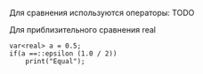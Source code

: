 Для сравнения используются операторы:
TODO

Для приблизительного сравнения real
```
var<real> a = 0.5;
if(a ==::epsilon (1.0 / 2))
    print("Equal");
```